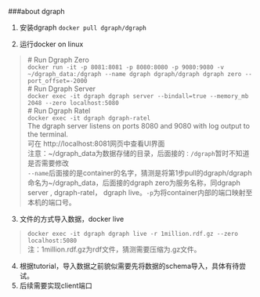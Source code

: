 ﻿###about dgraph

 1. 安装dgraph
 `docker pull dgraph/dgraph`
 
 2. 运行docker on linux
 >\# Run Dgraph Zero<br>
 `docker run -it -p 8081:8081 -p 8080:8080 -p 9080:9080 -v ~/dgraph_data:/dgraph --name dgraph dgraph/dgraph dgraph zero --port_offset=-2000`<br>
 \# Run Dgraph Server<br>
`docker exec -it dgraph dgraph server --bindall=true --memory_mb 2048 --zero localhost:5080`<br>
\# Run Dgraph Ratel<br>
`docker exec -it dgraph dgraph-ratel` <br>
 The dgraph server listens on ports 8080 and 9080 with log output to the terminal.<br>
 可在 http://localhost:8081网页中查看UI界面<br>
注意：~/dgraph_data为数据存储的目录，后面接的`：/dgraph`暂时不知道是否需要修改<br>
`--name`后面接的是container的名字，猜测是将第1步pull的dgraph/dgraph命名为~/dgraph_data，后面接的dgraph zero为服务名称，同dgraph server , dgraph-ratel， dgraph live。`-p`为将container内部的端口映射至本机的端口号。
  
 3. 文件的方式导入数据，docker live
 >`docker exec -it dgraph dgraph live -r 1million.rdf.gz --zero localhost:5080`<br>
 >注：1million.rdf.gz为rdf文件，猜测需要压缩为.gz文件。
 
 4. 根据tutorial，导入数据之前貌似需要先将数据的schema导入，具体有待尝试。
 5. 后续需要实现client端口
